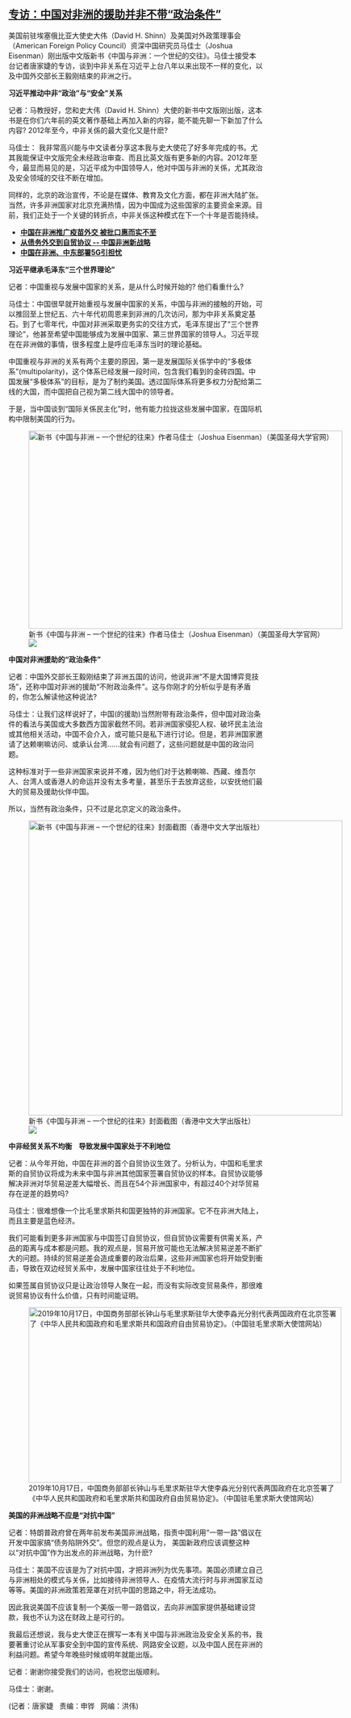 <!--1610569799000-->
[专访：中国对非洲的援助并非不带“政治条件”](https://www.rfa.org/mandarin/yataibaodao/junshiwaijiao/jt-01132021112442.html)
------

<p></p><p>美国前驻埃塞俄比亚大使史大伟（David H. Shinn）及美国对外政策理事会（American Foreign Policy Council）资深中国研究员马佳士（Joshua Eisenman）刚出版中文版新书《中国与非洲：一个世纪的交往》。马佳士接受本台记者唐家婕的专访，谈到中非关系在习近平上台八年以来出现不一样的变化，以及中国外交部长王毅刚结束的非洲之行。</p><p><strong>习近平推动中非“政治”与“安全”关系</strong></p><p>记者：马教授好，您和史大伟（David H. Shinn）大使的新书中文版刚出版，这本书是在你们六年前的英文著作基础上再加入新的内容，能不能先聊一下新加了什么内容? 2012年至今，中非关係的最大变化又是什麽?</p><p>马佳士： 我非常高兴能与中文读者分享这本我与史大使花了好多年完成的书。尤其我能保证中文版完全未经政治审查、而且比英文版有更多新的内容。2012年至今，最显而易见的是，习近平成为中国领导人，他对中国与非洲的关係，尤其政治及安全领域的交往不断在增加。</p><p>同样的，北京的政治宣传，不论是在媒体、教育及文化方面，都在非洲大陆扩张。当然，许多非洲国家对北京充满热情，因为中国成为这些国家的主要资金来源。目前，我们正处于一个关键的转折点，中非关係这种模式在下一个十年是否能持续。</p><ul><li><a href="https://www.rfa.org/mandarin/yataibaodao/junshiwaijiao/bx-01122021115220.html"><strong>中国在非洲推广疫苗外交 被批口惠而实不至</strong></a></li><li><strong><a href="https://www.rfa.org/mandarin/yataibaodao/junshiwaijiao/jt-01052021142157.html">从债务外交到自贸协议 -- 中国非洲新战略</a></strong></li><li><strong><a href="https://www.rfa.org/mandarin/yataibaodao/meiti/bx-10162020135000.html">中国在非洲、中东部署5G引担忧</a></strong></li></ul><p><strong>习近平继承毛泽东“三个世界理论”</strong></p><p>记者：中国重视与发展中国家的关系，是从什么时候开始的? 他们看重什么?</p><p>马佳士：中国很早就开始重视与发展中国家的关系，中国与非洲的接触的开始，可以推回至上世纪五、六十年代初周恩来到非洲的几次访问，那为中非关系奠定基石。到了七零年代，中国对非洲采取更务实的交往方式，毛泽东提出了“三个世界理论”，他甚至希望中国能够成为发展中国家、第三世界国家的领导人。习近平现在在非洲做的事情，很多程度上是呼应毛泽东当时的理论基础。</p><p>中国重视与非洲的关系有两个主要的原因，第一是发展国际关係学中的“多极体系”(multipolarity)，这个体系已经发展一段时间，包含我们看到的金砖四国。中国发展“多极体系”的目标，是为了制约美国。透过国际体系将更多权力分配给第二线的大国，而中国把自己视为第二线大国中的领导者。</p><p>于是，当中国谈到“国际关係民主化”时，他有能力拉拢这些发展中国家，在国际机构中限制美国的行为。</p><p><figure class="image-richtext image-inline captioned" style="width:622px;"><img alt="新书《中国与非洲 – 一个世纪的往来》作者马佳士（Joshua Eisenman）（美国圣母大学官网）" height="393" src="https://www.rfa.org/mandarin/yataibaodao/junshiwaijiao/jt-01132021112442.html/jt0113b.jpg/@@images/d13564e1-fde7-4392-a295-4b34ac651087.jpeg" title="jt0113b.jpg" width="622"/><figcaption class="image-caption">新书《中国与非洲 – 一个世纪的往来》作者马佳士（Joshua Eisenman）（美国圣母大学官网）</figcaption><small></small><div id="zoomattribute"><a data-caption="新书《中国与非洲 – 一个世纪的往来》作者马佳士（Joshua Eisenman）（美国圣母大学官网）" data-fancybox="" href="https://www.rfa.org/mandarin/yataibaodao/junshiwaijiao/jt-01132021112442.html/jt0113b.jpg" id="single_image" title="新书《中国与非洲 – 一个世纪的往来》作者马佳士（Joshua Eisenman）（美国圣母大学官网）"><img src="/++plone++rfa-resources/img/icon-zoom.png"/></a></div></figure></p><p><strong>中国对非洲援助的“政治条件”</strong></p><p>记者：中国外交部长王毅刚结束了非洲五国的访问，他说非洲“不是大国博弈竞技场”，还称中国对非洲的援助“不附政治条件”。这与你刚才的分析似乎是有矛盾的，你怎么解读他这种说法?</p><p>马佳士：让我们这样说好了，中国(的援助)当然附带有政治条件，但中国对政治条件的看法与美国或大多数西方国家截然不同。若非洲国家侵犯人权、破坏民主法治或其他相关活动，中国不会介入，或可能只是私下进行讨论。但是，若非洲国家邀请了达赖喇嘛访问、或承认台湾……就会有问题了，这些问题就是中国的政治问题。</p><p>这种标准对于一些非洲国家来说并不难，因为他们对于达赖喇嘛、西藏、维吾尔人、台湾人或香港人的命运并没有太多考量，甚至乐于去放弃这些，以安抚他们最大的贸易及援助伙伴中国。</p><p>所以，当然有政治条件，只不过是北京定义的政治条件。</p><p><figure class="image-richtext image-inline captioned" style="width:622px;"><img alt="新书《中国与非洲 – 一个世纪的往来》封面截图（香港中文大学出版社）" height="585" src="https://www.rfa.org/mandarin/yataibaodao/junshiwaijiao/jt-01132021112442.html/jt0113a.jpg/@@images/01d85112-ecba-449a-9894-4d3a9c550afd.jpeg" title="jt0113a.jpg" width="622"/><figcaption class="image-caption">新书《中国与非洲 – 一个世纪的往来》封面截图（香港中文大学出版社）</figcaption><small></small><div id="zoomattribute"><a data-caption="新书《中国与非洲 – 一个世纪的往来》封面截图（香港中文大学出版社）" data-fancybox="" href="https://www.rfa.org/mandarin/yataibaodao/junshiwaijiao/jt-01132021112442.html/jt0113a.jpg" id="single_image" title="新书《中国与非洲 – 一个世纪的往来》封面截图（香港中文大学出版社）"><img src="/++plone++rfa-resources/img/icon-zoom.png"/></a></div></figure></p><p><strong></strong><strong>中非经贸关系不均衡</strong><strong>    </strong><strong>导致发展中国家处于不利地位</strong></p><p>记者：从今年开始，中国在非洲的首个自贸协议生效了。分析认为，中国和毛里求斯的自贸协议将成为未来中国与非洲其他国家签署自贸协议的样本。自贸协议能够解决非洲对华贸易逆差大幅增长、而且在54个非洲国家中，有超过40个对华贸易存在逆差的趋势吗?</p><p>马佳士：很难想像一个比毛里求斯共和国更独特的非洲国家。它不在非洲大陆上，而且主要是蓝色经济。</p><p>我们可能看到更多非洲国家与中国签订自贸协议，但自贸协议需要有供需关系，产品的距离与成本都是问题。我的观点是，贸易开放可能也无法解决贸易逆差不断扩大的问题。持续的贸易逆差会造成重要的政治后果，这些非洲国家也将开始受到衝击，导致在双边经贸关系中，发展中国家往往处于不利地位。</p><p>如果签属自贸协议只是让政治领导人聚在一起，而没有实际改变贸易条件，那很难说贸易协议有什么价值，只有时间能证明。</p><p><figure class="image-richtext image-inline captioned" style="width:620px;"><img alt="2019年10月17日，中国商务部部长钟山与毛里求斯驻华大使李淼光分别代表两国政府在北京签署了《中华人民共和国政府和毛里求斯共和国政府自由贸易协定》。（中国驻毛里求斯大使馆网站）" height="348" src="https://www.rfa.org/mandarin/yataibaodao/junshiwaijiao/jt-01132021112442.html/jt0113c.jpg/@@images/e42b22ca-f4eb-4361-8896-db1c9d18fdbb.jpeg" title="jt0113c.jpg" width="620"/><figcaption class="image-caption">2019年10月17日，中国商务部部长钟山与毛里求斯驻华大使李淼光分别代表两国政府在北京签署了《中华人民共和国政府和毛里求斯共和国政府自由贸易协定》。（中国驻毛里求斯大使馆网站）</figcaption><small></small></figure></p><p><strong>美国的非洲战略不应是“对抗中国”</strong></p><p>记者：特朗普政府曾在两年前发布美国非洲战略，指责中国利用“一带一路”倡议在开发中国家搞“债务陷阱外交”。但您的观点是认为， 美国新政府应该调整这种以“对抗中国”作为出发点的非洲战略，为什麽?</p><p>马佳士：美国不应该是为了对抗中国，才把非洲列为优先事项。美国必须建立自己与非洲相处的模式与关係，比如接待非洲领导人、在疫情大流行时与非洲国家互动等等。美国的非洲政策若笼罩在对抗中国的思路之中，将无法成功。</p><p>因此我说美国不应该复制一个美版一带一路倡议，去向非洲国家提供基础建设贷款，我也不认为这在财政上是可行的。</p><p>我最后还想说，我与史大使正在撰写一本有关中国与非洲政治及安全关系的书，我要著重讨论从军事安全到中国的宣传系统、网路安全议题，以及中国人民在非洲的利益问题。希望今年晚些时候或明年就能出版。</p><p>记者：谢谢你接受我们的访问，也祝您出版顺利。</p><p>马佳士：谢谢。</p><p>(<span>记者：</span><span>唐家婕   责编：申铧   网编：洪伟</span>)</p>
